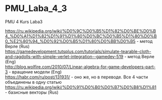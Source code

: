 # PMU_Laba_4_3
PMU 4 Kurs Laba3

https://ru.wikipedia.org/wiki/%D0%9C%D0%B5%D1%82%D0%BE%D0%B4_%D0%A1%D1%82%D1%91%D1%80%D0%BC%D0%B5%D1%80%D0%B0_%E2%80%94_%D0%92%D0%B5%D1%80%D0%BB%D0%B5 - метод Верле (Rus)<br>
https://gamedevelopment.tutsplus.com/tutorials/simulate-tearable-cloth-and-ragdolls-with-simple-verlet-integration--gamedev-519 - метод Верле (Eng)<br>
http://blog.wolfire.com/2010/07/Linear-algebra-for-game-developers-part-3 - вращение модели (Eng)<br>
https://habr.com/ru/post/131931/ - оно же, но в переводе. Все 4 части объединены в одну статью<br>
https://ru.wikipedia.org/wiki/%D0%91%D0%B0%D0%B7%D0%B8%D1%81 - базисные векторы (Rus)<br>
